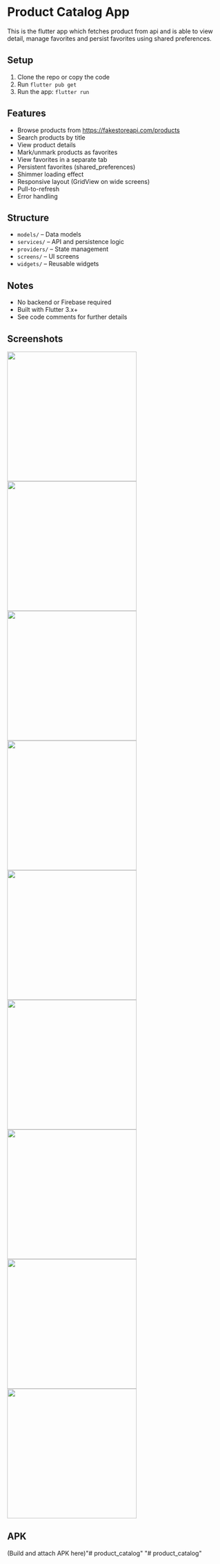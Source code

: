 # Product Catalog App

This is the flutter app which fetches product from api and is able to view detail, manage favorites and persist favorites using shared preferences.

## Setup
1. Clone the repo or copy the code
2. Run `flutter pub get`
3. Run the app: `flutter run`

## Features
- Browse products from https://fakestoreapi.com/products
- Search products by title
- View product details
- Mark/unmark products as favorites
- View favorites in a separate tab
- Persistent favorites (shared_preferences)
- Shimmer loading effect
- Responsive layout (GridView on wide screens)
- Pull-to-refresh
- Error handling

## Structure
- `models/` – Data models
- `services/` – API and persistence logic
- `providers/` – State management
- `screens/` – UI screens
- `widgets/` – Reusable widgets

## Notes
- No backend or Firebase required
- Built with Flutter 3.x+
- See code comments for further details

## Screenshots

<img src="https://github.com/niranjandahal/product_catalog/blob/main/flutter_01.png" width="300">
<img src="https://github.com/niranjandahal/product_catalog/blob/main/flutter_02.png" width="300">
<img src="https://github.com/niranjandahal/product_catalog/blob/main/flutter_03.png" width="300">
<img src="https://github.com/niranjandahal/product_catalog/blob/main/flutter_04.png" width="300">
<img src="https://github.com/niranjandahal/product_catalog/blob/main/flutter_05.png" width="300">
<img src="https://github.com/niranjandahal/product_catalog/blob/main/flutter_06.png" width="300">
<img src="https://github.com/niranjandahal/product_catalog/blob/main/flutter_07.png" width="300">
<img src="https://github.com/niranjandahal/product_catalog/blob/main/flutter_08.png" width="300">
<img src="https://github.com/niranjandahal/product_catalog/blob/main/flutter_09.png" width="300">

## APK
(Build and attach APK here)"# product_catalog" 
"# product_catalog" 
